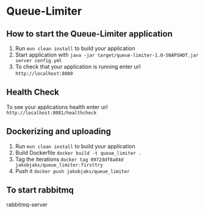 # Queue-Limiter

How to start the Queue-Limiter application
---

1. Run `mvn clean install` to build your application
1. Start application with `java -jar target/queue-limiter-1.0-SNAPSHOT.jar server config.yml`
1. To check that your application is running enter url `http://localhost:8080`

Health Check
---

To see your applications health enter url `http://localhost:8081/healthcheck`


Dockerizing and uploading
---
1. Run `mvn clean install` to build your application
2. Build Dockerfile
`docker build -t queue_limiter . `
3. Tag the iterations
`docker tag 0972ddf8a84d jakobjaks/queue_limiter:firsttry`
4. Push it
`docker push jakobjaks/queue_limiter`


To start rabbitmq
---

rabbitmq-server
